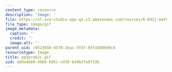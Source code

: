 ```yaml
---
content_type: resource
description: 'Image: '
file: https://ol-ocw-studio-app-qa.s3.amazonaws.com/courses/6-042j-mathematics-for-computer-science-spring-2015/a0da4bb0496bb05cc436b34b2fa8f33b_pp5prob2c.gif
file_type: image/gif
image_metadata:
  caption: ''
  credit: ''
  image-alt: ''
parent_uid: c9523658-4578-2eac-5fd7-65fa5889d8c4
resourcetype: Image
title: pp5prob2c.gif
uid: a0da4bb0-496b-b05c-c436-b34b2fa8f33b
---
```

